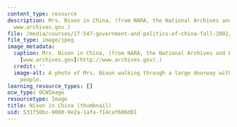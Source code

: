 ```yaml
---
content_type: resource
description: Mrs. Nixon in China, (from NARA, the National Archives and Record Administration
  www.archives.gov.)
file: /media/courses/17-547-government-and-politics-of-china-fall-2002/531f50bc90809e2a1afaf14caf606d81_17-547f02-th.jpg
file_type: image/jpeg
image_metadata:
  caption: Mrs. Nixon in China, (from NARA, the National Archives and Record Administration
    [www.archives.gov](http://www.archives.gov).)
  credit: ''
  image-alt: A photo of Mrs. Nixon walking through a large doorway with a crowd of
    people.
learning_resource_types: []
ocw_type: OCWImage
resourcetype: Image
title: Nixon in China (thumbnail)
uid: 531f50bc-9080-9e2a-1afa-f14caf606d81
---
```

